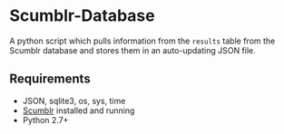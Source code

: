 # Scumblr-Database
A python script which pulls information from the `results` table from the Scumblr database and stores them in an auto-updating JSON file.

## Requirements
- JSON, sqlite3, os, sys, time
- [Scumblr](https://github.com/Netflix/Scumblr) installed and running
- Python 2.7+
